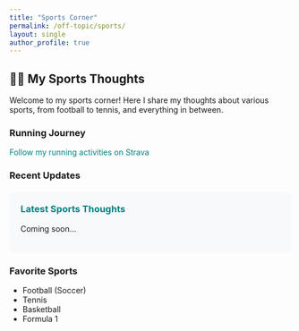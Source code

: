 ```yaml
---
title: "Sports Corner"
permalink: /off-topic/sports/
layout: single
author_profile: true
---
```


## 🏃‍♂️ My Sports Thoughts

Welcome to my sports corner! Here I share my thoughts about various sports, from football to tennis, and everything in between.

### Running Journey

[Follow my running activities on Strava](https://www.strava.com/athletes/jyanqa)

### Recent Updates

<div class="sports-updates">
  <!-- This section will be updated with new content -->
  <div class="update-card">
    <h3>Latest Sports Thoughts</h3>
    <p>Coming soon...</p>
  </div>
</div>

### Favorite Sports

- Football (Soccer)
- Tennis
- Basketball
- Formula 1

<style>
.sports-updates {
  margin: 20px 0;
}

.update-card {
  background-color: #f8f9fa;
  padding: 20px;
  border-radius: 8px;
  margin-bottom: 20px;
}

.update-card h3 {
  color: #008080;
  margin-top: 0;
}

a {
  color: #008080;
  text-decoration: none;
}

a:hover {
  color: #006666;
  text-decoration: underline;
}
</style> 